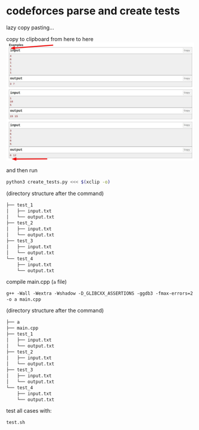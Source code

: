 # codeforces parse and create tests

lazy copy pasting...

copy to clipboard from here to here
![](image.jpg)

and then run 

```bash
python3 create_tests.py <<< $(xclip -o)
```

(directory structure after the command)
```
├── test_1
│   ├── input.txt
│   └── output.txt
├── test_2
│   ├── input.txt
│   └── output.txt
├── test_3
│   ├── input.txt
│   └── output.txt
└── test_4
    ├── input.txt
    └── output.txt
```

compile main.cpp (`a` file)
```
g++ -Wall -Wextra -Wshadow -D_GLIBCXX_ASSERTIONS -ggdb3 -fmax-errors=2 -o a main.cpp
```

(directory structure after the command)
```
├── a
├── main.cpp
├── test_1
│   ├── input.txt
│   └── output.txt
├── test_2
│   ├── input.txt
│   └── output.txt
├── test_3
│   ├── input.txt
│   └── output.txt
└── test_4
    ├── input.txt
    └── output.txt
```

test all cases with:

```bash
test.sh
```
